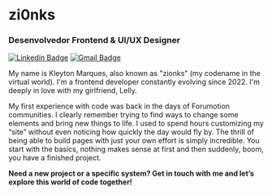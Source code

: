 # zi0nks

### Desenvolvedor Frontend & UI/UX Designer

[![Linkedin Badge](https://img.shields.io/badge/-Meu%20LinkedIn-FFFFFF?style=flat-square&logo=Linkedin&logoColor=212121&link=https://www.linkedin.com/in/zionks/)](https://www.linkedin.com/in/zionks/) 
[![Gmail Badge](https://img.shields.io/badge/-contatozionks@gmail.com-FFFFFF?style=flat-square&logo=Gmail&logoColor=212121&link=mailto:contatozionks@gmail.com)](contatozionks@gmail.com)

My name is Kleyton Marques, also known as "zionks" (my codename in the virtual world). I'm a frontend developer constantly evolving since 2022. I'm deeply in love with my girlfriend, Lelly.

My first experience with code was back in the days of Forumotion communities. I clearly remember trying to find ways to change some elements and bring new things to life. I used to spend hours customizing my “site” without even noticing how quickly the day would fly by.
The thrill of being able to build pages with just your own effort is simply incredible. You start with the basics, nothing makes sense at first and then suddenly, boom, you have a finished project.

**Need a new project or a specific system? Get in touch with me and let’s explore this world of code together!**
